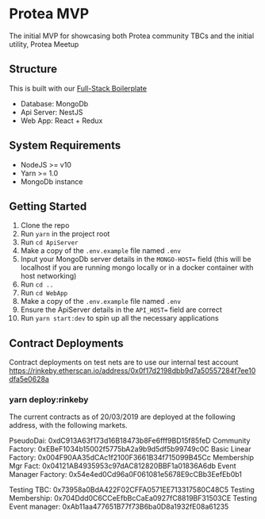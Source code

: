 # Protea MVP 

The initial MVP for showcasing both Protea community TBCs and the initial utility, Protea Meetup


## Structure

This is built with our [Full-Stack Boilerplate](https://gitlab.com/linumlabs/ethers-react-redux-typescript-mongo-boilerplate)

* Database: MongoDb
* Api Server: NestJS
* Web App: React + Redux
 
## System Requirements

* NodeJS >= v10
* Yarn >= 1.0
* MongoDb instance

## Getting Started

1.  Clone the repo
2.  Run `yarn` in the project root
3.  Run `cd ApiServer`
4.  Make a copy of the `.env.example` file named `.env`
5.  Input your MongoDb server details in the `MONGO-HOST=` field (this will be
    localhost if you are running mongo locally or in a docker container with 
    host networking)
6.  Run `cd ..`
7.  Run `cd WebApp`
7.  Make a copy of the `.env.example` file named `.env`
8.  Ensure the ApiServer details in the `API_HOST=` field are correct
9.  Run `yarn start:dev` to spin up all the necessary applications

## Contract Deployments
Contract deployments on test nets are to use our internal test account 
https://rinkeby.etherscan.io/address/0x0f17d2198dbb9d7a50557284f7ee10dfa5e0628a

### yarn deploy:rinkeby
The current contracts as of 20/03/2019 are deployed at the following address, with the following markets. 

PseudoDai:              0xdC913A63f173d16B18473b8Fe6fff9BD15f85feD
Community Factory:      0xEBeF1034b15002f5775bA2a9b9d5df5b99749c0C
Basic Linear Factory:   0x004F90AA35dCAc1f2100F3661B34f715099B45Cc
Membership Mgr Fact:    0x04121AB4935953c97dAC812820BBF1a01836A6db
Event Manager Factory:  0x54e4ed0Cd96a0F061081e5678E9cCBb3EefEb0b1

Testing TBC:            0x73958a0BdA422F02CFFA0571EE713317580C48C5
Testing Membership:     0x704Ddd0C6CCeEfbBcCaEa0927fC8819BF31503CE
Testing Event manager:  0xAb11aa477651B77f73B6ba0D8a1932fE08a61235
